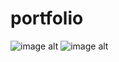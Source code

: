 # portfolio
![image alt](![image](https://github.com/user-attachments/assets/4fc35277-6bb6-4d97-8bd8-23ebefe30c7b)
)
![image alt](![image](https://github.com/user-attachments/assets/4fc35277-6bb6-4d97-8bd8-23ebefe30c7b)
)
